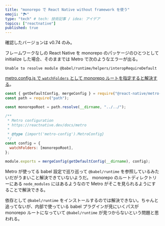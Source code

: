 ```yaml
---
title: "monorepo で React Native without framework を使う"
emoji: "🏞️"
type: "tech" # tech: 技術記事 / idea: アイデア
topics: ["reactnative"]
published: true
---
```


確認したバージョンは v0.74 のみ。

フレームワークなしの React Native を monorepo のパッケージのひとつとして initialize した場合、そのままでは Metro で次のようなエラーが出る。

```
Unable to resolve module @babel/runtime/helpers/interopRequireDefault
```

[metro.config.js で `watchFolders` として monorepo ルートを指定すると解決する](https://stackoverflow.com/a/78243319/26427523)。

```javascript
const { getDefaultConfig, mergeConfig } = require("@react-native/metro-config");
const path = require("path");

const monorepoRoot = path.resolve(__dirname, "../../");

/**
 * Metro configuration
 * https://reactnative.dev/docs/metro
 *
 * @type {import('metro-config').MetroConfig}
 */
const config = {
  watchFolders: [monorepoRoot],
};

module.exports = mergeConfig(getDefaultConfig(__dirname), config);
```

Metro が使ってる babel 設定で巡り巡って `@babel/runtime` を参照しているみたいだがうまいこと解決できていないようだ。 monorepo のルートディレクトリーにある `node_modules` にはあるようなので Metro がそこを見られるようにすることで解決できる。

依存として `@babel/runtime` をインストールするのでは解決できない。ちゃんと追ってないが、内部で使っている babel プラグインが見にいくパスが monorepo ルートになっていて `@babel/runtime` が見つからないという問題と思われる。

